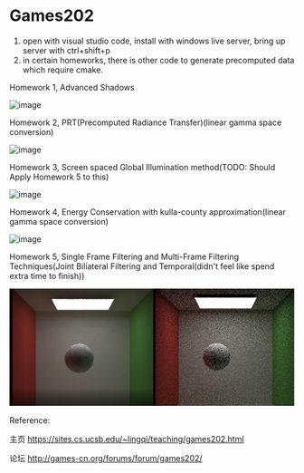 # Games202

1. open with visual studio code, install with windows live server, bring up server with ctrl+shift+p
2. in certain homeworks, there is other code to generate precomputed data which require cmake. 

Homework 1, Advanced Shadows 

![image](https://github.com/tigershan1130/Games202/assets/39791762/3f4b77b5-ebbf-4e1c-8379-2cbc386e661b)

Homework 2, PRT(Precomputed Radiance Transfer)(linear gamma space conversion)

![image](https://github.com/tigershan1130/Games202/assets/39791762/fac7ef23-8d82-4a21-9702-f0cf514bdb40)

Homework 3, Screen spaced Global Illumination method(TODO: Should Apply Homework 5 to this)

![image](https://github.com/tigershan1130/Games202/assets/39791762/ac917108-ca7c-4ad6-b4ec-a380e9a0750f)

Homework 4, Energy Conservation with kulla-county approximation(linear gamma space conversion)

![image](https://github.com/tigershan1130/Games202/assets/39791762/7a3caf3a-457f-4f29-a60f-35d118c7a006)


Homework 5, Single Frame Filtering and Multi-Frame Filtering Techniques(Joint Biliateral Filtering and Temporal(didn't feel like spend extra time to finish))

![alt text](https://github.com/tigershan1130/Games202/blob/main/hw5/BoxResults.jpg)

Reference:

主页 https://sites.cs.ucsb.edu/~lingqi/teaching/games202.html

论坛 http://games-cn.org/forums/forum/games202/
